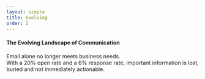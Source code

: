 ```yaml
---
layout: simple
title: Evolving
order: 2
---
```



#### The Evolving Landscape of Communication

Email alone no longer meets business needs.
<br>With a 20% open rate and a 6% response rate, important information is lost, buried and not immediately actionable.